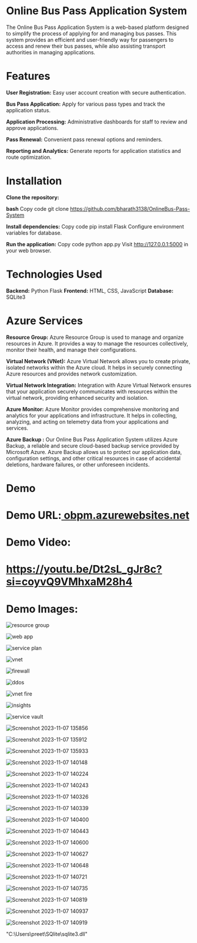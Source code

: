# Online Bus Pass Application System

The Online Bus Pass Application System is a web-based platform designed to simplify the process of applying for and managing bus passes. This system provides an efficient and user-friendly way for passengers to access and renew their bus passes, while also assisting transport authorities in managing applications.

# Features

**User Registration:** Easy user account creation with secure authentication.

**Bus Pass Application:** Apply for various pass types and track the application status.

**Application Processing:** Administrative dashboards for staff to review and approve applications.

**Pass Renewal:** Convenient pass renewal options and reminders.

**Reporting and Analytics:** Generate reports for application statistics and route optimization.

# Installation
**Clone the repository:**

**bash**
Copy code
git clone https://github.com/bharath3138/OnlineBus-Pass-System

**Install dependencies:**
Copy code
pip install Flask
Configure environment variables for database.

**Run the application:**
Copy code
python app.py
Visit  http://127.0.0.1:5000 in your web browser.

# Technologies Used
**Backend:** Python Flask
**Frontend:** HTML, CSS, JavaScript
**Database:** SQLite3

# Azure Services
**Resource Group:** Azure Resource Group is used to manage and organize resources in Azure. It provides a way to manage the resources collectively, monitor their health, and manage their configurations.

**Virtual Network (VNet):** Azure Virtual Network allows you to create private, isolated networks within the Azure cloud. It helps in securely connecting Azure resources and provides network customization.

**Virtual Network Integration:** Integration with Azure Virtual Network ensures that your application securely communicates with resources within the virtual network, providing enhanced security and isolation.

**Azure Monitor:** Azure Monitor provides comprehensive monitoring and analytics for your applications and infrastructure. It helps in collecting, analyzing, and acting on telemetry data from your applications and services.

**Azure Backup :** Our Online Bus Pass Application System utilizes Azure Backup, a reliable and secure cloud-based backup service provided by Microsoft Azure. Azure Backup allows us to protect our application data, configuration settings, and other critical resources in case of accidental deletions, hardware failures, or other unforeseen incidents.

# Demo
# Demo URL:[ obpm.azurewebsites.net](https://obpm.azurewebsites.net/)

# Demo Video:
# https://youtu.be/Dt2sL_gJr8c?si=coyvQ9VMhxaM28h4
# Demo Images: 
![resource group](https://github.com/bharath3138/OnlineBus-Pass-System/assets/113931834/5530f698-85bc-4dcc-b6d5-a1673b5831e0)




![web app](https://github.com/bharath3138/OnlineBus-Pass-System/assets/113931834/0bbdc22d-bb74-4032-a89d-2975876216cc)




![service plan](https://github.com/bharath3138/OnlineBus-Pass-System/assets/113931834/e584d80c-d5cd-43ac-856a-ad01e6722385)




![vnet](https://github.com/bharath3138/OnlineBus-Pass-System/assets/113931834/0dfa824c-4053-4edb-a83c-aa98d942d301)




![firewall](https://github.com/bharath3138/OnlineBus-Pass-System/assets/113931834/8d2e5693-3953-4e9d-b47d-396e245411e0)




![ddos](https://github.com/bharath3138/OnlineBus-Pass-System/assets/113931834/72a74dcc-a86b-49b5-be3c-ce957297c177)




![vnet fire](https://github.com/bharath3138/OnlineBus-Pass-System/assets/113931834/18fc9791-8288-4781-bc3d-c942d41e7dd9)




![insights](https://github.com/bharath3138/OnlineBus-Pass-System/assets/113931834/0e4fab5a-d5a2-45e7-a50f-8ac5f35ce4e3)




![service vault](https://github.com/bharath3138/OnlineBus-Pass-System/assets/113931834/036e2143-f2cd-4345-b89c-e4c0c8808f3b)













![Screenshot 2023-11-07 135856](https://github.com/bharath3138/OnlineBus-Pass-System/assets/113931834/14184771-583b-4889-b9f8-d6c1ad16a64c)




![Screenshot 2023-11-07 135912](https://github.com/bharath3138/OnlineBus-Pass-System/assets/113931834/3f51eba0-eb1f-4472-a37f-1fac11f02a46)





![Screenshot 2023-11-07 135933](https://github.com/bharath3138/OnlineBus-Pass-System/assets/113931834/6d12e2c9-07ca-4f12-9095-dbc7dbbbf412)





![Screenshot 2023-11-07 140148](https://github.com/bharath3138/OnlineBus-Pass-System/assets/113931834/0791f53a-6e73-4a92-85e5-02a94dcad79b)




![Screenshot 2023-11-07 140224](https://github.com/bharath3138/OnlineBus-Pass-System/assets/113931834/7e712a11-6f89-4077-9a8c-af683f155c4c)




![Screenshot 2023-11-07 140243](https://github.com/bharath3138/OnlineBus-Pass-System/assets/113931834/4764b3c0-19de-4d0a-95b2-28246173be58)




![Screenshot 2023-11-07 140326](https://github.com/bharath3138/OnlineBus-Pass-System/assets/113931834/ef19b3f7-8a53-422e-9035-26fc1b1b9d5f)




![Screenshot 2023-11-07 140339](https://github.com/bharath3138/OnlineBus-Pass-System/assets/113931834/fe6bfe6f-d9d7-4a1b-80a0-a2801fdc41c5)




![Screenshot 2023-11-07 140400](https://github.com/bharath3138/OnlineBus-Pass-System/assets/113931834/78937a4b-e22a-4ecc-96ce-6909d4096a74)




![Screenshot 2023-11-07 140443](https://github.com/bharath3138/OnlineBus-Pass-System/assets/113931834/59b6d623-983b-4bcf-b91e-102652037e83)




![Screenshot 2023-11-07 140600](https://github.com/bharath3138/OnlineBus-Pass-System/assets/113931834/97b99af1-2db5-4387-b4d5-d63e19c492c2)




![Screenshot 2023-11-07 140627](https://github.com/bharath3138/OnlineBus-Pass-System/assets/113931834/8ec10b07-13c1-43b6-ac65-c319fbf91089)




![Screenshot 2023-11-07 140648](https://github.com/bharath3138/OnlineBus-Pass-System/assets/113931834/397be0c4-d033-45a8-8100-fba5295bf494)




![Screenshot 2023-11-07 140721](https://github.com/bharath3138/OnlineBus-Pass-System/assets/113931834/eb4a876e-9c06-444e-b4ea-41cbd050ca45)




![Screenshot 2023-11-07 140735](https://github.com/bharath3138/OnlineBus-Pass-System/assets/113931834/485372ec-150c-4908-9e23-b4557ed37dfd)




![Screenshot 2023-11-07 140819](https://github.com/bharath3138/OnlineBus-Pass-System/assets/113931834/6ff1c625-fbed-482d-b457-d9ea74320701)




![Screenshot 2023-11-07 140937](https://github.com/bharath3138/OnlineBus-Pass-System/assets/113931834/56d9d5ed-8cf4-44eb-b1c5-82282bfb60df)




![Screenshot 2023-11-07 140919](https://github.com/bharath3138/OnlineBus-Pass-System/assets/113931834/a691b10d-d342-445c-b997-a8803bcb19e5)


"C:\Users\preet\SQlite\sqlite3.dll"